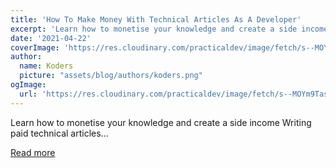 ```yaml
---
title: 'How To Make Money With Technical Articles As A Developer'
excerpt: 'Learn how to monetise your knowledge and create a side income   Writing paid technical articles...'
date: '2021-04-22'
coverImage: 'https://res.cloudinary.com/practicaldev/image/fetch/s--MOYm9Tas--/c_imagga_scale,f_auto,fl_progressive,h_420,q_auto,w_1000/https://dev-to-uploads.s3.amazonaws.com/uploads/articles/lrl3n0yqh1qj1780o35g.jpg'
author:
  name: Koders
  picture: "assets/blog/authors/koders.png"
ogImage:
  url: 'https://res.cloudinary.com/practicaldev/image/fetch/s--MOYm9Tas--/c_imagga_scale,f_auto,fl_progressive,h_420,q_auto,w_1000/https://dev-to-uploads.s3.amazonaws.com/uploads/articles/lrl3n0yqh1qj1780o35g.jpg'
---
```


Learn how to monetise your knowledge and create a side income   Writing paid technical articles...

[Read more](https://dev.to/codeloungedev/how-to-make-money-with-technical-articles-as-a-developer-1kl3)
